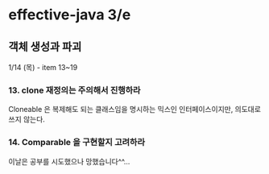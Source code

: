 # effective-java 3/e


## 객체 생성과 파괴
1/14 (목) - item 13~19

### 13. clone 재정의는 주의해서 진행하라

Cloneable 은 복제해도 되는 클래스임을 명시하는 믹스인 인터페이스이지만, 의도대로 쓰지 않는다.

### 14. Comparable 을 구현할지 고려하라


이날은 공부를 시도했으나 망했습니다^^...